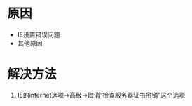<!-- TITLE: 故障 20010200 网络异常 -->
<!-- SUBTITLE: 本错误属于天翼校园客户端错误-->

# 原因

- IE设置错误问题
- 其他原因

# 解决方法

1. IE的internet选项->高级->取消“检查服务器证书吊销”这个选项
